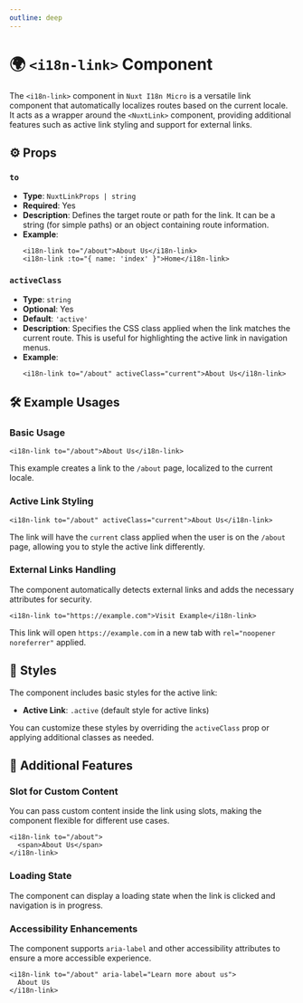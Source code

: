 ```yaml
---
outline: deep
---
```


# 🌍 `<i18n-link>` Component

The `<i18n-link>` component in `Nuxt I18n Micro` is a versatile link component that automatically localizes routes based on the current locale. It acts as a wrapper around the `<NuxtLink>` component, providing additional features such as active link styling and support for external links.

## ⚙️ Props

### `to`

- **Type**: `NuxtLinkProps | string`
- **Required**: Yes
- **Description**: Defines the target route or path for the link. It can be a string (for simple paths) or an object containing route information.
- **Example**:
  ```vue
  <i18n-link to="/about">About Us</i18n-link>
  <i18n-link :to="{ name: 'index' }">Home</i18n-link>
  ```

### `activeClass`

- **Type**: `string`
- **Optional**: Yes
- **Default**: `'active'`
- **Description**: Specifies the CSS class applied when the link matches the current route. This is useful for highlighting the active link in navigation menus.
- **Example**:
  ```vue
  <i18n-link to="/about" activeClass="current">About Us</i18n-link>
  ```

## 🛠️ Example Usages

### Basic Usage

```vue
<i18n-link to="/about">About Us</i18n-link>
```

This example creates a link to the `/about` page, localized to the current locale.

### Active Link Styling

```vue
<i18n-link to="/about" activeClass="current">About Us</i18n-link>
```

The link will have the `current` class applied when the user is on the `/about` page, allowing you to style the active link differently.

### External Links Handling

The component automatically detects external links and adds the necessary attributes for security.

```vue
<i18n-link to="https://example.com">Visit Example</i18n-link>
```

This link will open `https://example.com` in a new tab with `rel="noopener noreferrer"` applied.

## 🎨 Styles

The component includes basic styles for the active link:

- **Active Link**: `.active` (default style for active links)

You can customize these styles by overriding the `activeClass` prop or applying additional classes as needed.

## 🚀 Additional Features

### Slot for Custom Content

You can pass custom content inside the link using slots, making the component flexible for different use cases.

```vue
<i18n-link to="/about">
  <span>About Us</span>
</i18n-link>
```

### Loading State

The component can display a loading state when the link is clicked and navigation is in progress.

### Accessibility Enhancements

The component supports `aria-label` and other accessibility attributes to ensure a more accessible experience.

```vue
<i18n-link to="/about" aria-label="Learn more about us">
  About Us
</i18n-link>
```
